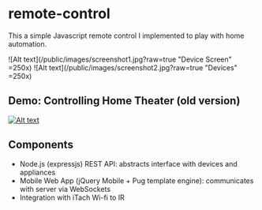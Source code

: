 # remote-control

This a simple Javascript remote control I implemented to play with home automation.

![Alt text](/public/images/screenshot1.jpg?raw=true "Device Screen" =250x)  ![Alt text](/public/images/screenshot2.jpg?raw=true "Devices" =250x)

## Demo: Controlling Home Theater (old version)

[![Alt text](https://img.youtube.com/vi/wbnYjC6w0bA/0.jpg)](https://www.youtube.com/watch?v=wbnYjC6w0bA)

## Components

* Node.js (expressjs) REST API: abstracts interface with devices and appliances
* Mobile Web App (jQuery Mobile + Pug template engine): communicates with server via WebSockets
* Integration with iTach Wi-fi to IR